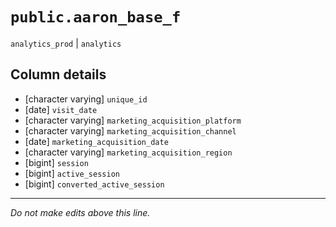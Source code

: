 # `public.aaron_base_f`
`analytics_prod` | `analytics`

## Column details
* [character varying] `unique_id`
* [date]      `visit_date`
* [character varying] `marketing_acquisition_platform`
* [character varying] `marketing_acquisition_channel`
* [date]      `marketing_acquisition_date`
* [character varying] `marketing_acquisition_region`
* [bigint]    `session`
* [bigint]    `active_session`
* [bigint]    `converted_active_session`

-------------------------------------------------------------------------------
*Do not make edits above this line.*
